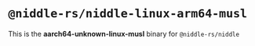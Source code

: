 # `@niddle-rs/niddle-linux-arm64-musl`

This is the **aarch64-unknown-linux-musl** binary for `@niddle-rs/niddle`
